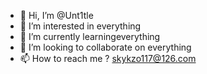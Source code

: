 - 👋 Hi, I’m @Unt1tle
- 👀 I’m interested in everything
- 🌱 I’m currently learningeverything
- 💞️ I’m looking to collaborate on everything
- 📫 How to reach me ? skykzo117@126.com

<!---
Unt1tle/Unt1tle is a ✨ special ✨ repository because its `README.md` (this file) appears on your GitHub profile.
You can click the Preview link to take a look at your changes.
--->
